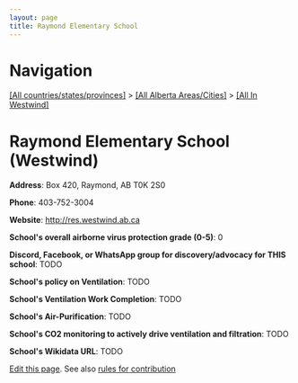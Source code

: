 ```yaml
---
layout: page
title: Raymond Elementary School
---
```

# Navigation

[[All countries/states/provinces]](../../..) > [[All Alberta Areas/Cities]](../..) > [[All In Westwind]](..)

# Raymond Elementary School (Westwind)

**Address**: Box 420, Raymond, AB T0K 2S0

**Phone**: 403-752-3004

**Website**: <http://res.westwind.ab.ca>

**School's overall airborne virus protection grade (0-5)**: 0

**Discord, Facebook, or WhatsApp group for discovery/advocacy for THIS school**: TODO

**School's policy on Ventilation**: TODO

**School's Ventilation Work Completion**: TODO

**School's Air-Purification**: TODO

**School's CO2 monitoring to actively drive ventilation and filtration**: TODO

**School's Wikidata URL**: TODO


[Edit this page](https://github.com/ventilate-schools/AB/edit/main/./Westwind/Raymond_Elementary_School.md). See also [rules for contribution](../../../contribution-rules/)